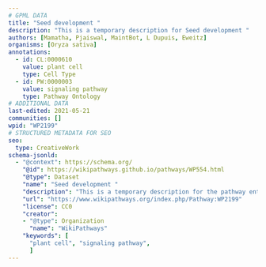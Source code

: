 ```yaml
---
# GPML DATA
title: "Seed development "
description: "This is a temporary description for Seed development "
authors: [Mamatha, Pjaiswal, MaintBot, L Dupuis, Eweitz]
organisms: [Oryza sativa]
annotations:
  - id: CL:0000610
    value: plant cell
    type: Cell Type
  - id: PW:0000003
    value: signaling pathway
    type: Pathway Ontology
# ADDITIONAL DATA
last-edited: 2021-05-21
communities: []
wpid: "WP2199"
# STRUCTURED METADATA FOR SEO
seo:
  type: CreativeWork
schema-jsonld:
  - "@context": https://schema.org/
    "@id": https://wikipathways.github.io/pathways/WP554.html
    "@type": Dataset
    "name": "Seed development "
    "description": "This is a temporary description for the pathway entitled: Seed development "
    "url": "https://www.wikipathways.org/index.php/Pathway:WP2199"
    "license": CC0
    "creator":
    - "@type": Organization
      "name": "WikiPathways"
    "keywords": [
      "plant cell", "signaling pathway",
      ]
---
```

